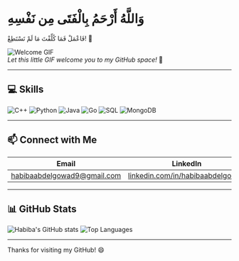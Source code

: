 #  وَاللَّهُ أَرْحَمُ بِالْفَتَى مِن نَفْسِهِ 
فَاعْمَلْ فَمَا كُلِّفْتَ مَا لَمْ تَسْتَطِعْ!  🤍

![Welcome GIF](https://media.giphy.com/media/3o7aD2saalBwwftBIY/giphy.gif)  
*Let this little GIF welcome you to my GitHub space!* 🚀

---

## 💻 Skills

![C++](https://img.shields.io/badge/C++-00599C?style=for-the-badge&logo=c%2B%2B&logoColor=white)
![Python](https://img.shields.io/badge/Python-3776AB?style=for-the-badge&logo=python&logoColor=white)
![Java](https://img.shields.io/badge/Java-007396?style=for-the-badge&logo=java&logoColor=white)
![Go](https://img.shields.io/badge/Go-00ADD8?style=for-the-badge&logo=go&logoColor=white)
![SQL](https://img.shields.io/badge/SQL-4479A1?style=for-the-badge&logo=postgresql&logoColor=white)
![MongoDB](https://img.shields.io/badge/MongoDB-47A248?style=for-the-badge&logo=mongodb&logoColor=white)

---

## 📫 Connect with Me

| Email | LinkedIn |
|-------|----------|
| [habibaabdelgowad9@gmail.com](mailto:habibaabdelgowad9@gmail.com) | [linkedin.com/in/habibaabdelgowad](https://www.linkedin.com/in/habibaabdelgowad) |

---

## 📊 GitHub Stats

![Habiba's GitHub stats](https://github-readme-stats.vercel.app/api?username=Habiba-Adel&show_icons=true&theme=radical)
![Top Languages](https://github-readme-stats.vercel.app/api/top-langs/?username=Habiba-Adel&layout=compact&theme=radical)

---

Thanks for visiting my GitHub! 😄  
